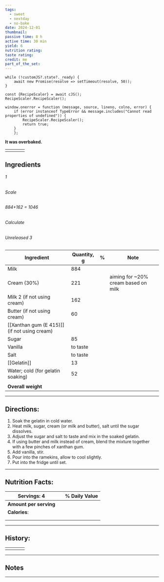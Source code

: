 ```yaml
---
tags:
  - sweet
  - nextday
  - no-bake
date: 2024-12-01
thumbnail: 
passive time: 8 h
active time: 30 min
yield: 6
nutrition rating: 
taste rating: 
credit: me
part_of_the_set:
---
```

```dataviewjs
while (!customJS?.state?._ready) { 
	await new Promise(resolve => setTimeout(resolve, 50)); 
} 

const {RecipeScaler} = await cJS();
RecipeScaler.RecipeScaler();

window.onerror = function (message, source, lineno, colno, error) {
	if (error instanceof TypeError && message.includes("Cannot read properties of undefined")) {
		RecipeScaler.RecipeScaler();
		return true;
	}
    };
```

**It was overbaked.**

|     |     |     |     |
| --- | --- | --- | --- |
|     |     |     |     |

## Ingredients

###### 1
###### Scale
###### 884+162 = 1046
###### Calculate
###### Unreleased 3

| Ingredient                                   | Quantity, g | %   | Note                                |
| -------------------------------------------- | ----------- | --- | ----------------------------------- |
| Milk                                         | 884         |     |                                     |
| Cream (30%)                                  | 221         |     | aiming for ~20% cream based on milk |
| Milk 2 (if not using cream)                  | 162         |     |                                     |
| Butter (if not using cream)                  | 60          |     |                                     |
| [[Xanthan gum (E 415)]] (if not using cream) |             |     |                                     |
| Sugar                                        | 85          |     |                                     |
| Vanilla                                      | to taste    |     |                                     |
| Salt                                         | to taste    |     |                                     |
| [[Gelatin]]                                  | 13          |     |                                     |
| Water; cold (for gelatin soaking)            | 52          |     |                                     |
|                                              |             |     |                                     |
| **Overall weight**                           |             |     |                                     |




---
## Directions:

1. Soak the gelatin in cold water.
2. Heat milk, sugar, cream (or milk and butter), salt until the sugar dissolves.
3. Adjust the sugar and salt to taste and mix in the soaked gelatin.
4. If using butter and milk instead of cream, blend the mixture together with a few pinches of xanthan gum.
5. Add vanilla, stir.
6. Pour into the ramekins, allow to cool slightly. 
7. Put into the fridge until set.



---
## Nutrition Facts:

| **Servings: 4**        |     | % Daily Value |
| ---------------------- | --- | ------------- |
| **Amount per serving** |     |               |
| **Calories**:          |     |               |
|                        |     |               |
|                        |     |               |



---
## History:

|     |                   |                   |                   |
| --- | ----------------- | ----------------- | ----------------- |
|     |                   |                   |                   |


---
## Notes


>

---




